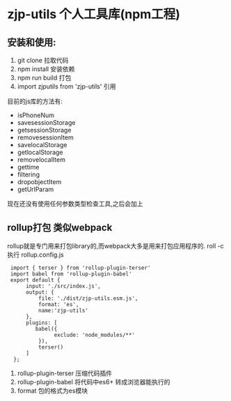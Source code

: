 # zjp-utils 个人工具库(npm工程)

## 安装和使用:
   1. git clone 拉取代码
   2. npm install 安装依赖
   3. npm run build 打包
   4. import zjputils  from 'zjp-utils' 引用

目前的js库的方法有:
  + isPhoneNum
  + savesessionStorage
  + getsessionStorage
  + removesessionItem
  + savelocalStorage
  + getlocalStorage
  + removelocalItem
  + gettime
  + filtering
  + dropobjectItem
  + getUrlParam

现在还没有使用任何参数类型检查工具,之后会加上

## rollup打包 类似webpack
 rollup就是专门用来打包library的,而webpack大多是用来打包应用程序的.
 roll -c  执行 rollup.config.js
 ```
  import { terser } from 'rollup-plugin-terser'
  import babel from 'rollup-plugin-babel'
  export default {
       input: './src/index.js',
       output: {
           file: './dist/zjp-utils.esm.js',
           format: 'es',
           name:'zjp-utils'
       },
       plugins: [
          babel({
                exclude: 'node_modules/**'
           }),
           terser()
       ]
   };
 ```

  1. rollup-plugin-terser  压缩代码插件
  2. rollup-plugin-babel  将代码中es6+ 转成浏览器能执行的
  3. format 包的格式为es模块
